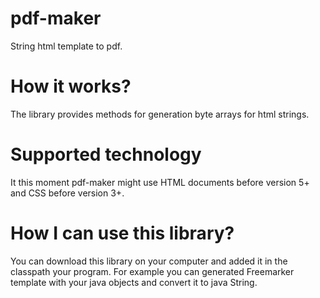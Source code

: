 # pdf-maker
String html template to pdf.

# How it works?

The library provides methods for generation byte arrays for html strings.


# Supported technology

It this moment pdf-maker might use HTML documents before version 5+ and CSS before version 3+.


# How I can use this library?

You can download this library on your computer and added it in the classpath your program.
For example you can generated Freemarker template with your java objects and convert it to java String.

